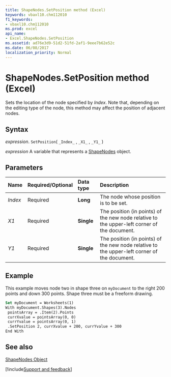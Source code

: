 ```yaml
---
title: ShapeNodes.SetPosition method (Excel)
keywords: vbaxl10.chm112010
f1_keywords:
- vbaxl10.chm112010
ms.prod: excel
api_name:
- Excel.ShapeNodes.SetPosition
ms.assetid: ad76e3d9-51d2-51fd-2af1-9eee7b62e52c
ms.date: 06/08/2017
localization_priority: Normal
---
```



# ShapeNodes.SetPosition method (Excel)

Sets the location of the node specified by  _Index_. Note that, depending on the editing type of the node, this method may affect the position of adjacent nodes.


## Syntax

_expression_. `SetPosition`( `_Index_` , `_X1_` , `_Y1_` )

_expression_ A variable that represents a [ShapeNodes](Excel.ShapeNodes.md) object.


## Parameters



|Name|Required/Optional|Data type|Description|
|:-----|:-----|:-----|:-----|
| _Index_|Required| **Long**|The node whose position is to be set.|
| _X1_|Required| **Single**|The position (in points) of the new node relative to the upper-left corner of the document.|
| _Y1_|Required| **Single**|The position (in points) of the new node relative to the upper-left corner of the document.|

## Example

This example moves node two in shape three on  `myDocument` to the right 200 points and down 300 points. Shape three must be a freeform drawing.


```vb
Set myDocument = Worksheets(1) 
With myDocument.Shapes(3).Nodes 
 pointsArray = .Item(2).Points 
 currXvalue = pointsArray(0, 0) 
 currYvalue = pointsArray(0, 1) 
 .SetPosition 2, currXvalue + 200, currYvalue + 300 
End With
```


## See also


[ShapeNodes Object](Excel.ShapeNodes.md)

[!include[Support and feedback](~/includes/feedback-boilerplate.md)]